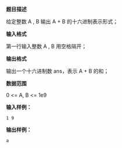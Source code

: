 **题目描述**

给定整数 A , B 输出 A + B 的十六进制表示形式；

**输入格式**

第一行输入整数 A , B 用空格隔开；

**输出格式**

输出一个十六进制数 ans，表示 A + B 的和；

**数据范围**

0 <= A, B <= 1e9

**输入样例：**

```
1 9
```

**输出样例：**

```
a
```

